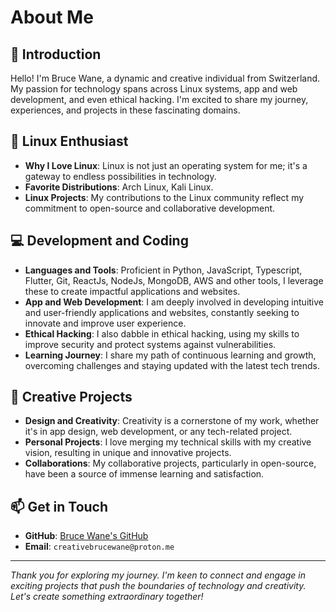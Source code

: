 # About Me

## 🌟 Introduction
Hello! I'm Bruce Wane, a dynamic and creative individual from Switzerland. My passion for technology spans across Linux systems, app and web development, and even ethical hacking. I'm excited to share my journey, experiences, and projects in these fascinating domains.

## 🐧 Linux Enthusiast
- **Why I Love Linux**: Linux is not just an operating system for me; it's a gateway to endless possibilities in technology.
- **Favorite Distributions**: Arch Linux, Kali Linux.
- **Linux Projects**: My contributions to the Linux community reflect my commitment to open-source and collaborative development.

## 💻 Development and Coding
- **Languages and Tools**: Proficient in Python, JavaScript, Typescript, Flutter, Git, ReactJs, NodeJs, MongoDB, AWS and other tools, I leverage these to create impactful applications and websites.
- **App and Web Development**: I am deeply involved in developing intuitive and user-friendly applications and websites, constantly seeking to innovate and improve user experience.
- **Ethical Hacking**: I also dabble in ethical hacking, using my skills to improve security and protect systems against vulnerabilities.
- **Learning Journey**: I share my path of continuous learning and growth, overcoming challenges and staying updated with the latest tech trends.

## 🎨 Creative Projects
- **Design and Creativity**: Creativity is a cornerstone of my work, whether it's in app design, web development, or any tech-related project.
- **Personal Projects**: I love merging my technical skills with my creative vision, resulting in unique and innovative projects.
- **Collaborations**: My collaborative projects, particularly in open-source, have been a source of immense learning and satisfaction.

## 📫 Get in Touch
- **GitHub**: [Bruce Wane's GitHub](https://github.com/creativebrucewane)
- **Email**: `creativebrucewane@proton.me`

---

*Thank you for exploring my journey. I'm keen to connect and engage in exciting projects that push the boundaries of technology and creativity. Let's create something extraordinary together!*
